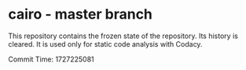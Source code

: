 # cairo - master branch

This repository contains the frozen state of the repository.
Its history is cleared. It is used only for static code
analysis with Codacy.

Commit Time: 1727225081